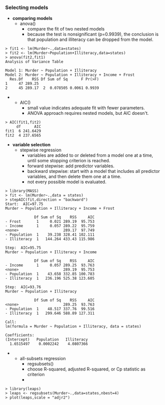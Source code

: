 ### Selecting models

* **comparing models**
  * anova\(\)
    * compare the fit of two nested models
    * because the test is nonsignificant \(p=0.9939\), the conclusion is that population and illiteracy can be dropped from the model.

```
> fit1 <- lm(Murder~.,data=states)
> fit2 <- lm(Murder~Population+Illiteracy,data=states)
> anova(fit2,fit1)
Analysis of Variance Table

Model 1: Murder ~ Population + Illiteracy
Model 2: Murder ~ Population + Illiteracy + Income + Frost
  Res.Df    RSS Df Sum of Sq      F Pr(>F)
1     47 289.25                           
2     45 289.17  2  0.078505 0.0061 0.9939
```

* * AIC\(\)
    * small value indicates adequate fit with fewer parameters.
    * ANOVA approach requires nested models, but AIC doesn't.

```
> AIC(fit1,fit2)
     df      AIC
fit1  6 241.6429
fit2  4 237.6565
```

* **variable selection**
  * stepwise regression
    * variables are added to or deleted from a model one at a time, until some stopping criterion is reached.
    * forward stepwise: add predictor variables.
    * backward stepwise: start with a model that includes all predictor variables, and then delete them one at a time.
    * not every possible model is evaluated. 

```
> library(MASS)
> fit <- lm(Murder~.,data = states)
> stepAIC(fit,direction = "backward")
Start:  AIC=97.75
Murder ~ Population + Illiteracy + Income + Frost

             Df Sum of Sq    RSS     AIC
- Frost       1     0.021 289.19  95.753
- Income      1     0.057 289.22  95.759
<none>                    289.17  97.749
- Population  1    39.238 328.41 102.111
- Illiteracy  1   144.264 433.43 115.986

Step:  AIC=95.75
Murder ~ Population + Illiteracy + Income

             Df Sum of Sq    RSS     AIC
- Income      1     0.057 289.25  93.763
<none>                    289.19  95.753
- Population  1    43.658 332.85 100.783
- Illiteracy  1   236.196 525.38 123.605

Step:  AIC=93.76
Murder ~ Population + Illiteracy

             Df Sum of Sq    RSS     AIC
<none>                    289.25  93.763
- Population  1    48.517 337.76  99.516
- Illiteracy  1   299.646 588.89 127.311

Call:
lm(formula = Murder ~ Population + Illiteracy, data = states)

Coefficients:
(Intercept)   Population   Illiteracy  
  1.6515497    0.0002242    4.0807366
```

* * all-subsets regression
    * regsubsets\(\)
    * choose R-squared, adjusted R-squared, or Cp statistic as criterion
    * 

```
> library(leaps)
> leaps <- regsubsets(Murder~.,data=states,nbest=4)
> plot(leaps,scale = "adjr2")
```



